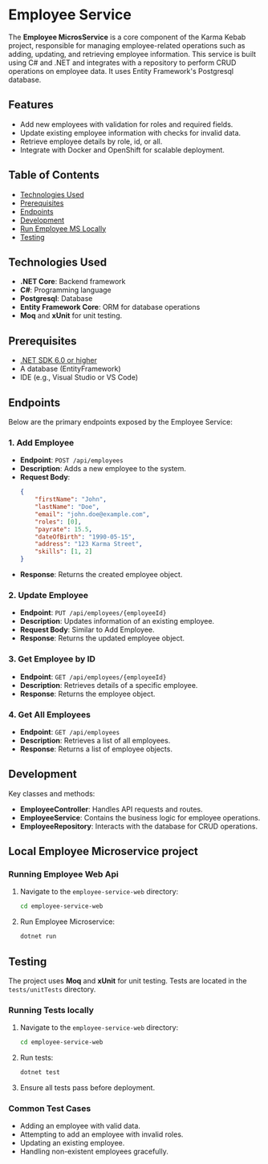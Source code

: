 # Employee Service

The **Employee MicrosService** is a core component of the Karma Kebab project, responsible for managing employee-related operations such as adding, updating, and retrieving employee information. This service is built using C# and .NET and integrates with a repository to perform CRUD operations on employee data. It uses Entity Framework's Postgresql database.

## Features
- Add new employees with validation for roles and required fields.
- Update existing employee information with checks for invalid data.
- Retrieve employee details by role, id, or all.
- Integrate with Docker and OpenShift for scalable deployment.

## Table of Contents
- [Technologies Used](#technologies-used)
- [Prerequisites](#prerequisites)
- [Endpoints](#endpoints)
- [Development](#development)
- [Run Employee MS Locally](#run-employee-ms-locally)
- [Testing](#testing)

## Technologies Used
- **.NET Core**: Backend framework
- **C#**: Programming language
- **Postgresql**: Database
- **Entity Framework Core**: ORM for database operations
- **Moq** and **xUnit** for unit testing.

## Prerequisites
- [.NET SDK 6.0 or higher](https://dotnet.microsoft.com/download)
- A database (EntityFramework)
- IDE (e.g., Visual Studio or VS Code)

## Endpoints
Below are the primary endpoints exposed by the Employee Service:

### 1. Add Employee
- **Endpoint**: `POST /api/employees`
- **Description**: Adds a new employee to the system.
- **Request Body**:
    ```json
    {
        "firstName": "John",
        "lastName": "Doe",
        "email": "john.doe@example.com",
        "roles": [0],
        "payrate": 15.5,
        "dateOfBirth": "1990-05-15",
        "address": "123 Karma Street",
        "skills": [1, 2]
    }
    ```
- **Response**: Returns the created employee object.

### 2. Update Employee
- **Endpoint**: `PUT /api/employees/{employeeId}`
- **Description**: Updates information of an existing employee.
- **Request Body**: Similar to Add Employee.
- **Response**: Returns the updated employee object.

### 3. Get Employee by ID
- **Endpoint**: `GET /api/employees/{employeeId}`
- **Description**: Retrieves details of a specific employee.
- **Response**: Returns the employee object.

### 4. Get All Employees
- **Endpoint**: `GET /api/employees`
- **Description**: Retrieves a list of all employees.
- **Response**: Returns a list of employee objects.

## Development
Key classes and methods:

- **EmployeeController**: Handles API requests and routes.
- **EmployeeService**: Contains the business logic for employee operations.
- **EmployeeRepository**: Interacts with the database for CRUD operations.

## Local Employee Microservice project 

### Running Employee Web Api
1. Navigate to the `employee-service-web` directory:
    ```bash
    cd employee-service-web
    ```
2. Run Employee Microservice:
    ```bash
    dotnet run
    ```


## Testing
The project uses **Moq** and **xUnit** for unit testing. Tests are located in the `tests/unitTests` directory.

### Running Tests locally
1. Navigate to the `employee-service-web` directory:
    ```bash
    cd employee-service-web
    ```
2. Run tests:
    ```bash
    dotnet test
    ```
3. Ensure all tests pass before deployment.

### Common Test Cases
- Adding an employee with valid data.
- Attempting to add an employee with invalid roles.
- Updating an existing employee.
- Handling non-existent employees gracefully.

